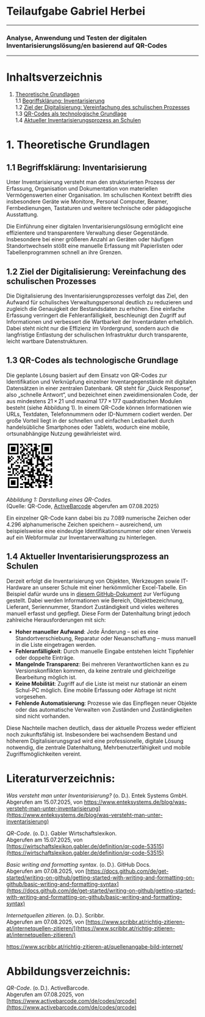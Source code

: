 # Teilaufgabe Gabriel Herbei
---
### Analyse, Anwendung und Testen der digitalen Inventarisierungslösung/en basierend auf QR-Codes
---
# Inhaltsverzeichnis

1. [Theoretische Grundlagen](#1-theoretische-grundlagen)  
   1.1 [Begriffsklärung: Inventarisierung](#11-begriffsklärung-inventarisierung)  
   1.2 [Ziel der Digitalisierung: Vereinfachung des schulischen Prozesses](#12-ziel-der-digitalisierung-vereinfachung-des-schulischen-prozesses)  
   1.3 [QR-Codes als technologische Grundlage](#13-qr-codes-als-technologische-grundlage)  
   1.4 [Aktueller Inventarisierungsprozess an Schulen](#14-aktueller-inventarisierungsprozess-an-schulen)

# 1. Theoretische Grundlagen

## 1.1 Begriffsklärung: Inventarisierung

Unter Inventarisierung versteht man den strukturierten Prozess der Erfassung, Organisation und Dokumentation von materiellen Vermögenswerten einer Organisation. Im schulischen Kontext betrifft dies insbesondere Geräte wie Monitore, Personal Computer, Beamer, Fernbedienungen, Tastaturen und weitere technische oder pädagogische Ausstattung.

Die Einführung einer digitalen Inventarisierungslösung ermöglicht eine effizientere und transparentere Verwaltung dieser Gegenstände. Insbesondere bei einer größeren Anzahl an Geräten oder häufigen Standortwechseln stößt eine manuelle Erfassung mit Papierlisten oder Tabellenprogrammen schnell an ihre Grenzen.

## 1.2 Ziel der Digitalisierung: Vereinfachung des schulischen Prozesses

Die Digitalisierung des Inventarisierungsprozesses verfolgt das Ziel, den Aufwand für schulisches Verwaltungspersonal deutlich zu reduzieren und zugleich die Genauigkeit der Bestandsdaten zu erhöhen. Eine einfache Erfassung verringert die Fehleranfälligkeit, beschleunigt den Zugriff auf Informationen und verbessert die Wartbarkeit der Inventardaten erheblich. Dabei steht nicht nur die Effizienz im Vordergrund, sondern auch die langfristige Entlastung der schulischen Infrastruktur durch transparente, leicht wartbare Datenstrukturen.

## 1.3 QR-Codes als technologische Grundlage

Die geplante Lösung basiert auf dem Einsatz von QR-Codes zur Identifikation und Verknüpfung einzelner Inventargegenstände mit digitalen Datensätzen in einer zentralen Datenbank. QR steht für „Quick Response“, also „schnelle Antwort“, und bezeichnet einen zweidimensionalen Code, der aus mindestens 21 × 21 und maximal 177 × 177 quadratischen Modulen besteht (siehe Abbildung 1). In einem QR-Code können Informationen wie URLs, Textdaten, Telefonnummern oder ID-Nummern codiert werden. Der große Vorteil liegt in der schnellen und einfachen Lesbarkeit durch handelsübliche Smartphones oder Tablets, wodurch eine mobile, ortsunabhängige Nutzung gewährleistet wird.

![QR-Code](https://github.com/Herbei-Gabo/DA-2526-Inventarisierung-von-QR-Codes/blob/d486134a927493c1a866e857793c1426bf3ebb2c/Diplomarbeit/img/qrcode.gif)

*Abbildung 1: Darstellung eines QR-Codes.*  
(Quelle: QR-Code, [ActiveBarcode](https://www.activebarcode.com/de/codes/qrcode) abgerufen am 07.08.2025)

Ein einzelner QR-Code kann dabei bis zu 7.089 numerische Zeichen oder 4.296 alphanumerische Zeichen speichern – ausreichend, um beispielsweise eine eindeutige Identifikationsnummer oder einen Verweis auf ein Webformular zur Inventarverwaltung zu hinterlegen.

## 1.4 Aktueller Inventarisierungsprozess an Schulen

Derzeit erfolgt die Inventarisierung von Objekten, Werkzeugen sowie IT-Hardware an unserer Schule mit einer herkömmlicher Excel-Tabelle. Ein Beispiel dafür wurde uns in [diesem GitHub-Dokument](https://github.com/Herbei-Gabo/DA-2526-Inventarisierung-von-QR-Codes/blob/main/Diplomarbeit/doc/HTLGesamtinventar_Monitorbeispiel.xlsx) zur Verfügung gestellt. Dabei werden Informationen wie Bereich, Objektbezeichnung, Lieferant, Seriennummer, Standort Zuständigkeit und vieles weiteres manuell erfasst und gepflegt. Diese Form der Datenhaltung bringt jedoch zahlreiche Herausforderungen mit sich:

- **Hoher manueller Aufwand**: Jede Änderung – sei es eine Standortverschiebung, Reparatur oder Neuanschaffung – muss manuell in die Liste eingetragen werden.
- **Fehleranfälligkeit**: Durch manuelle Eingabe entstehen leicht Tippfehler oder doppelte Einträge.
- **Mangelnde Transparenz**: Bei mehreren Verantwortlichen kann es zu Versionskonflikten kommen, da keine zentrale und gleichzeitige Bearbeitung möglich ist.
- **Keine Mobilität**: Zugriff auf die Liste ist meist nur stationär an einem Schul-PC möglich. Eine mobile Erfassung oder Abfrage ist nicht vorgesehen.
- **Fehlende Automatisierung**: Prozesse wie das Einpflegen neuer Objekte oder das automatische Verwalten von Zuständen und Zuständigkeiten sind nicht vorhanden.

Diese Nachteile machen deutlich, dass der aktuelle Prozess weder effizient noch zukunftsfähig ist. Insbesondere bei wachsendem Bestand und höherem Digitalisierungsgrad wird eine professionelle, digitale Lösung notwendig, die zentrale Datenhaltung, Mehrbenutzerfähigkeit und mobile Zugriffsmöglichkeiten vereint.

# Literaturverzeichnis:


*Was versteht man unter Inventarisierung?*  (o. D.). Entek Systems GmbH. 
Abgerufen am 15.07.2025, von https://www.enteksystems.de/blog/was-versteht-man-unter-inventarisierung](https://www.enteksystems.de/blog/was-versteht-man-unter-inventarisierung)

*QR-Code*. (o. D.). Gabler Wirtschaftslexikon.  
Abgerufen am 15.07.2025, von [https://wirtschaftslexikon.gabler.de/definition/qr-code-53515](https://wirtschaftslexikon.gabler.de/definition/qr-code-53515)

*Basic writing and formatting syntax*. (o. D.). GitHub Docs.  
Abgerufen am 07.08.2025, von [https://docs.github.com/de/get-started/writing-on-github/getting-started-with-writing-and-formatting-on-github/basic-writing-and-formatting-syntax](https://docs.github.com/de/get-started/writing-on-github/getting-started-with-writing-and-formatting-on-github/basic-writing-and-formatting-syntax)

*Internetquellen zitieren*. (o. D.). Scribbr.  
Abgerufen am 07.08.2025, von [https://www.scribbr.at/richtig-zitieren-at/internetquellen-zitieren/](https://www.scribbr.at/richtig-zitieren-at/internetquellen-zitieren/)

https://www.scribbr.at/richtig-zitieren-at/quellenangabe-bild-internet/

# Abbildungsverzeichnis:

*QR-Code*. (o. D.). ActiveBarcode.  
Abgerufen am 07.08.2025, von [https://www.activebarcode.com/de/codes/qrcode](https://www.activebarcode.com/de/codes/qrcode)
